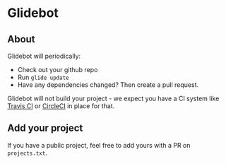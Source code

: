 # Glidebot

## About

Glidebot will periodically:

* Check out your github repo
* Run `glide update`
* Have any dependencies changed? Then create a pull request.

Glidebot will not build your project - we expect you have a CI system
like [Travis CI](https://travis-ci.org) or [CircleCI](https://circleci.com) in
place for that.

## Add your project

If you have a public project, feel free to add yours with a PR on
`projects.txt`.
